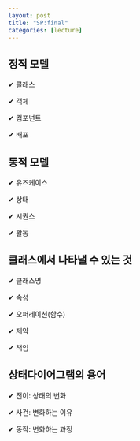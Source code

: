 ```yaml
---
layout: post
title: "SP:final"
categories: [lecture]
---
```


## 정적 모델

✔ 클래스

✔ 객체

✔ 컴포넌트

✔ 배포

## 동적 모델

✔ 유즈케이스

✔ 상태

✔ 시퀀스

✔ 활동

## 클래스에서 나타낼 수 있는 것

✔ 클래스명

✔ 속성

✔ 오퍼레이션(함수)

✔ 제약

✔ 책임

## 상태다이어그램의 용어

✔ 전이: 상태의 변화

✔ 사건: 변화하는 이유

✔ 동작: 변화하는 과정